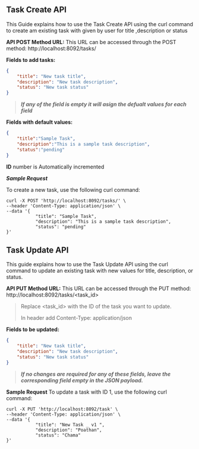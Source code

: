 ## Task Create API ##
This Guide explains how to use the Task Create API using the curl command to create am existing task with given by user for title ,description or status 


**API POST Method URL:**
This URL can be accessed through the POST method:
http://localhost:8092/tasks/



**Fields to add tasks:**
```json
{
    "title": "New task title",
    "description": "New task description",
    "status": "New task status"
}
```
> **_If any of the field is empty it will asign the defualt values for each field_**

**Fields with default values:**
```json
{
    "title":"Sample Task",
    "description":"This is a sample task description",
    "status":"pending"
}
```
**ID** number is Automatically incremented

**_Sample Request_**

To create a new task, use the following curl command:

```console
curl -X POST 'http://localhost:8092/tasks/' \
--header 'Content-Type: application/json' \
--data '{
           "title": "Sample Task",
           "description": "This is a sample task description",
           "status": "pending"
}'
```


## Task Update API ##
This guide explains how to use the Task Update API using the curl command to update an existing task with new values for title, description, or status.

**API PUT Method URL:**
This URL can be accessed through the PUT method:
http://localhost:8092/tasks/<task_id>

> Replace <task_id> with the ID of the task you want to update.
>
>In header add Content-Type: application/json

**Fields to be updated:**
```json
{
    "title": "New task title",
    "description": "New task description",
    "status": "New task status"
}
```
> **_If no changes are required for any of these fields, leave the corresponding field empty in the JSON payload._**

**Sample Request**
To update a task with ID 1, use the following curl command:

```console
curl -X PUT 'http://localhost:8092/task' \
--header 'Content-Type: application/json' \
--data '{
           "title": "New Task _ v1 ",
           "description": "Poathan",
           "status": "Chama"
}'
```


